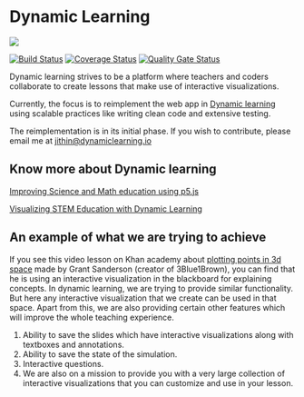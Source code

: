 # Dynamic Learning

<img align="center" src="https://github.com/dynamic-learning/next-client/blob/dev/public/cover.png">

[![Build Status](https://travis-ci.com/dynamic-learning/next-client.svg?branch=dev)](https://travis-ci.com/dynamic-learning/next-client) [![Coverage Status](https://coveralls.io/repos/github/dynamic-learning/next-client/badge.svg?branch=dev)](https://coveralls.io/github/dynamic-learning/next-client?branch=dev) [![Quality Gate Status](https://sonarcloud.io/api/project_badges/measure?project=dynamic-learning_dynamic-learning&metric=alert_status)](https://sonarcloud.io/dashboard?id=dynamic-learning_dynamic-learning)

Dynamic learning strives to be a platform where teachers and coders collaborate to create lessons that make use of interactive visualizations.

Currently, the focus is to reimplement the web app in [Dynamic learning](https://www.dynamiclearning.io/) using scalable practices like writing clean code and extensive testing.

The reimplementation is in its initial phase. If you wish to contribute, please email me at jithin@dynamiclearning.io

## Know more about Dynamic learning

[Improving Science and Math education using p5.js](https://medium.com/processing-foundation/improving-science-and-math-education-using-p5-js-d434beea465c)

[Visualizing STEM Education with Dynamic Learning](https://medium.com/processing-foundation/visualizing-stem-education-with-dynamic-learning-4106748c6fcd)

## An example of what we are trying to achieve

If you see this video lesson on Khan academy about [plotting points in 3d space](https://www.youtube.com/watch?v=iBgOoaeLUcM) made by Grant Sanderson (creator of 3Blue1Brown), you can find that he is using an interactive visualization in the blackboard for explaining concepts. In dynamic learning, we are trying to provide similar functionality. But here any interactive visualization that we create can be used in that space. Apart from this, we are also providing certain other features which will improve the whole teaching experience.

1. Ability to save the slides which have interactive visualizations along with textboxes and annotations.
2. Ability to save the state of the simulation.
3. Interactive questions.
4. We are also on a mission to provide you with a very large collection of interactive visualizations that you can customize and use in your lesson.

